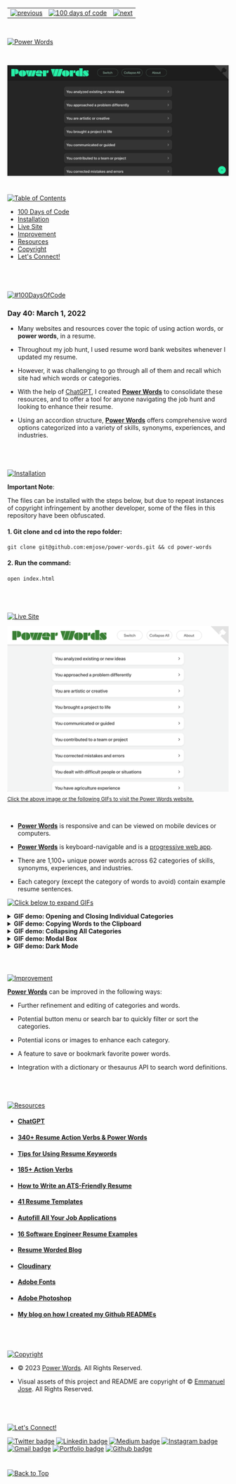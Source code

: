 <p id="header"><p>

<table>
    <tr>
        <td><a href="https://github.com/emjose/candy-cocoa/#header"><img src="https://res.cloudinary.com/dn1e07eul/image/upload/v1659330996/Readme%20Headers/header-left_ctkix5.png" alt="previous" style="width: 200px;"/></a></td>
        <td><a href="https://github.com/emjose/one-hundred/#header"><img src="https://res.cloudinary.com/dn1e07eul/image/upload/v1659330606/Readme%20Headers/header-center_bkbdbt.png" alt="100 days of code" style="width: 580px;"/></a></td>
        <td><a href="https://github.com/emjose/power-words/#header"><img src="https://res.cloudinary.com/dn1e07eul/image/upload/v1659332117/Readme%20Headers/header-right-g_zhy4gl.png" alt="next" style="width: 200px;"/></a></td>
        <!-- <td><a href="https://github.com/emjose/****NEXT-REPO****/#header"><img src="https://res.cloudinary.com/dn1e07eul/image/upload/v1659330646/Readme%20Headers/header-right_eftaz9.png" alt="next" style="width: 200px;"/></a></td> -->
    </tr>

</table>

<br>

<p id="power-words"><p>

<a href=#table-of-contents>![Power Words](https://res.cloudinary.com/dn1e07eul/image/upload/v1681166181/Readme%20Headers/inter-040-power-words_q6qh6f.png)</a>

<br>

<a href="https://www.power-words.net/">![Power Words](Assets/preview-040-power-words.png)</a>

#

<p id="table-of-contents"><p>

<a href=#table-of-contents>![Table of Contents](https://res.cloudinary.com/dn1e07eul/image/upload/v1676241554/Readme%20Headers/inter-toc_ppjqdp.png)</a>

- [100 Days of Code](#100days)
- [Installation](#installation)
- [Live Site](#live-site)
- [Improvement](#improvement)
- [Resources](#resources)
- [Copyright](#copyright)
- [Let's Connect!](#lets-connect)

<br>

#

<p id="100days"><p>

<a href=#100days>![#100DaysOfCode](https://res.cloudinary.com/dn1e07eul/image/upload/v1659389776/Readme%20Headers/inter-100hash_kjpgmt.png)</a>

### Day 40: March 1, 2022

- Many websites and resources cover the topic of using action words, or **power words**, in a resume.

- Throughout my job hunt, I used resume word bank websites whenever I updated my resume.

- However, it was challenging to go through all of them and recall which site had which words or categories.

- With the help of [ChatGPT](https://chat.openai.com/), I created **[Power Words](https://www.power-words.net/)** to consolidate these resources, and to offer a tool for anyone navigating the job hunt and looking to enhance their resume.

- Using an accordion structure, **[Power Words](https://www.power-words.net/)** offers comprehensive word options categorized into a variety of skills, synonyms, experiences, and industries.

<br>

#

<p id="installation"><p>

<a href=#installation>![Installation](https://res.cloudinary.com/dn1e07eul/image/upload/v1676241746/Readme%20Headers/inter-installation_feofv9.png)</a>

**Important Note**:

The files can be installed with the steps below, but due to repeat instances of copyright infringement by another developer, some of the files in this repository have been obfuscated.

#### 1. Git clone and cd into the repo folder:

```console
git clone git@github.com:emjose/power-words.git && cd power-words
```

#### 2. Run the command:

```console
open index.html
```

<br>

#

<p id="live-site"><p>

<a href="https://www.power-words.net/">![Live Site](https://res.cloudinary.com/dn1e07eul/image/upload/v1676241883/Readme%20Headers/inter-live-site_ngju4h.png)</a>

<a href="https://www.power-words.net/">![Live Site](Assets/040-live-site.png)</a>
<sub><a href="https://www.power-words.net/">Click the above image or the following GIFs to visit the Power Words website.<a/></sub>

<br>

- **[Power Words](https://www.power-words.net/)** is responsive and can be viewed on mobile devices or computers.

- **[Power Words](https://www.power-words.net/)** is keyboard-navigable and is a [progressive web app](https://developer.mozilla.org/en-US/docs/Web/Progressive_web_apps).

- There are 1,100+ unique power words across 62 categories of skills, synonyms, experiences, and industries.

- Each category (except the category of words to avoid) contain example resume sentences.

<a href=#live-site>![Click below to expand GIFs](https://res.cloudinary.com/dn1e07eul/image/upload/v1660771913/Readme%20Headers/inter-click-below-to-expand-gifs-sub_dremgj.png)</a>

<details>
<summary><b>GIF demo: Opening and Closing Individual Categories</b></summary>
<br>

The categories can be individually opened or closed with a click or press of the accordion headers.

<br>

<a href="https://www.power-words.net/">![Live Site](Assets/040-power-words-1.gif)</a>

<br>

#

</details>

<details>
<summary><b>GIF demo: Copying Words to the Clipboard</b></summary>
<br>

Words in each category (except the category of words to avoid) can be clicked and copied to the clipboard.

<br>

<a href="https://www.power-words.net/">![Live Site](Assets/040-power-words-2.gif)</a>

<br>

#

</details>

<details>
<summary><b>GIF demo: Collapsing All Categories</b></summary>
<br>

Pressing the "Collapse" button in the header closes any and all open categories at once.

<br>

<a href="https://www.power-words.net/">![Live Site](Assets/040-power-words-3.gif)</a>

<br>

#

</details>

<details>
<summary><b>GIF demo: Modal Box</b></summary>
<br>

Users can view additional resume writing resources by clicking the "About" button in the header.

<br>

<a href="https://www.power-words.net/">![Live Site](Assets/040-power-words-4.gif)</a>

<br>

#

</details>

<details>
<summary><b>GIF demo: Dark Mode</b></summary>
<br>

Users can click the "Switch" button to change to dark or light mode, with preference saved in local storage.

<br>

<a href="https://www.power-words.net/">![Live Site](Assets/040-power-words-5.gif)</a>

</details>

<br>

#

<p id="improvement"></p>

<a href=#improvement>![Improvement](https://res.cloudinary.com/dn1e07eul/image/upload/v1659393807/Readme%20Headers/inter-improvement_f38dsq.png)</a>

**[Power Words](https://www.power-words.net/)** can be improved in the following ways:

- Further refinement and editing of categories and words.

- Potential button menu or search bar to quickly filter or sort the categories.

- Potential icons or images to enhance each category.

- A feature to save or bookmark favorite power words.

- Integration with a dictionary or thesaurus API to search word definitions.

<br>

#

<p id="resources"><p>

<a href=#resources>![Resources](https://res.cloudinary.com/dn1e07eul/image/upload/v1676242028/Readme%20Headers/inter-resources_pkqnox.png)</a>

- #### [ChatGPT](https://chat.openai.com/)

- #### [340+ Resume Action Verbs & Power Words](https://novoresume.com/career-blog/top-10-most-powerful-action-words-for-resume)

- #### [Tips for Using Resume Keywords](https://www.thebalancemoney.com/resume-keywords-and-tips-for-using-them-2063331#:~:text=Your%20resume%20keywords%20should%20include,good%20fit%20for%20the%20job.)

- #### [185+ Action Verbs](https://www.themuse.com/advice/185-powerful-verbs-that-will-make-your-resume-awesome)

- #### [How to Write an ATS-Friendly Resume](https://www.jobscan.co/blog/20-ats-friendly-resume-templates/)

- #### [41 Resume Templates](https://www.themuse.com/advice/the-41-best-resume-templates-ever#2a49226e-e36c-400f-8caa-9d9475ef9cfa)

- #### [Autofill All Your Job Applications](https://simplify.jobs/autofill)

- #### [16 Software Engineer Resume Examples](https://resumeworded.com/software-engineer-resume-examples#entry-level-software-engineer)

- #### [Resume Worded Blog](https://resumeworded.com/blog/)

- #### [Cloudinary](https://cloudinary.com/)

- #### [Adobe Fonts](https://fonts.adobe.com/)

- #### [Adobe Photoshop](https://www.adobe.com/creativecloud/buy/students.html)

- #### [My blog on how I created my Github READMEs](https://emmanueljose.medium.com/readme-a-makeover-story-b9c7be37a6de?sk=7ae6623d365409d875753e4604e42ffd)

<br>

#

<p id="copyright"><p>

<a href=#copyright>![Copyright](https://res.cloudinary.com/dn1e07eul/image/upload/v1659391383/Readme%20Headers/inter-copyright_ax53yz.png)</a>

- © 2023 <a href="https://www.power-words.net/">Power Words</a>. All Rights Reserved.

- Visual assets of this project and README are copyright of © <a href="https://www.emmanuel-jose.com/">Emmanuel Jose</a>. All Rights Reserved.

<br>

#

<p id="lets-connect">

<a href=#lets-connect>![Let's Connect!](https://res.cloudinary.com/dn1e07eul/image/upload/v1676242200/Readme%20Headers/inter-lets-connect_cky9bh.png)</a>

<p><a href="https://twitter.com/Emmanuel_Labor"><img src="https://img.shields.io/badge/twitter-%231DA1F2.svg?&style=for-the-badge&logo=twitter&logoColor=white" height=30 width=90 alt="Twitter badge"></a> <a href="https://www.linkedin.com/in/emmanuelpjose/"><img src="https://img.shields.io/badge/linkedin-%230064e7.svg?&style=for-the-badge&logo=linkedin&logoColor=white" height=30 width=90 alt="Linkedin badge"></a> <a href="https://emmanueljose.medium.com/"><img src="https://img.shields.io/badge/medium-%238700f5.svg?&style=for-the-badge&logo=medium&logoColor=white" height=30 width=90 alt="Medium badge"></a> <a href="https://www.instagram.com/emmanuel_jose/"><img src="https://img.shields.io/badge/instagram-%23ff0077.svg?&style=for-the-badge&logo=instagram&logoColor=white" height=30 width=90 alt="Instagram badge"></a> <a href="mailto:emjose@gmail.com"><img src="https://img.shields.io/badge/gmail-%23fd1745.svg?&style=for-the-badge&logo=gmail&logoColor=white" height=30 width=90 alt="Gmail badge"></a> <a href="https://www.emmanuel-jose.com/"><img src="https://img.shields.io/badge/portfolio-%23FF0000.svg?&style=for-the-badge&logoColor=white" height=30 width=90 alt="Portfolio badge"></a> <a href="https://github.com/emjose"><img src="https://img.shields.io/badge/github-%23ff8e44.svg?&style=for-the-badge&logo=github&logoColor=white" height=30 width=90 alt="Github badge"></a></p>

#

<a href=#header>![Back to Top](https://res.cloudinary.com/dn1e07eul/image/upload/v1676242403/Readme%20Headers/inter-congrats_vtbvmp.png)</a>
